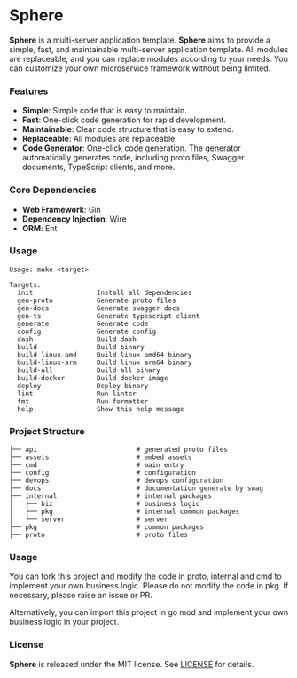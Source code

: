 # Sphere

**Sphere** is a multi-server application template. **Sphere** aims to provide a simple, fast, and maintainable multi-server application template. All modules are replaceable, and you can replace modules according to your needs. You can customize your own microservice framework without being limited.


### Features

- **Simple**: Simple code that is easy to maintain.
- **Fast**: One-click code generation for rapid development.
- **Maintainable**: Clear code structure that is easy to extend.
- **Replaceable**: All modules are replaceable.
- **Code Generator**: One-click code generation. The generator automatically generates code, including proto files, Swagger documents, TypeScript clients, and more.


### Core Dependencies

- **Web Framework**: Gin
- **Dependency Injection**: Wire
- **ORM**: Ent


### Usage
```
Usage: make <target>

Targets:
  init                Install all dependencies
  gen-proto           Generate proto files
  gen-docs            Generate swagger docs
  gen-ts              Generate typescript client
  generate            Generate code
  config              Generate config
  dash                Build dash
  build               Build binary
  build-linux-amd     Build linux amd64 binary
  build-linux-arm     Build linux arm64 binary
  build-all           Build all binary
  build-docker        Build docker image
  deploy              Deploy binary
  lint                Run linter
  fmt                 Run formatter
  help                Show this help message
```

### Project Structure

```
├── api                         # generated proto files
├── assets                      # embed assets
├── cmd                         # main entry
├── config                      # configuration
├── devops                      # devops configuration
├── docs                        # documentation generate by swag
├── internal                    # internal packages
│   ├── biz                     # business logic
│   ├── pkg                     # internal common packages
│   └── server                  # server
├── pkg                         # common packages
├── proto                       # proto files
```

### Usage

You can fork this project and modify the code in proto, internal and cmd to implement your own business logic. Please do not modify the code in pkg. If necessary, please raise an issue or PR.

Alternatively, you can import this project in go mod and implement your own business logic in your project.


### License

**Sphere**  is released under the MIT license. See [LICENSE](LICENSE) for details.
